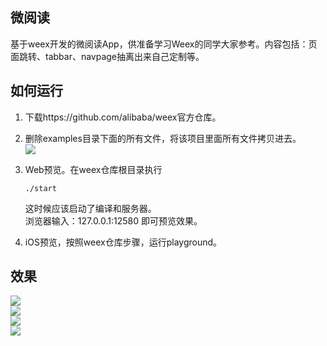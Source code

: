 ## 微阅读
基于weex开发的微阅读App，供准备学习Weex的同学大家参考。内容包括：页面跳转、tabbar、navpage抽离出来自己定制等。           

## 如何运行     
1. 下载https://github.com/alibaba/weex官方仓库。      
2. 删除examples目录下面的所有文件，将该项目里面所有文件拷贝进去。         
	![](show-img/mulu.png)
3. Web预览。在weex仓库根目录执行

	```
	./start
	```
	这时候应该启动了编译和服务器。     
	浏览器输入：127.0.0.1:12580 即可预览效果。     
4. iOS预览，按照weex仓库步骤，运行playground。  

## 效果  
      
![](show-img/1.png)       
![](show-img/2.png)     
![](show-img/3.png)      
![](show-img/4.png)       